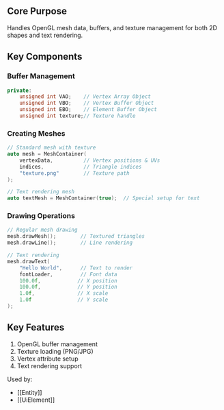 ## Core Purpose
Handles OpenGL mesh data, buffers, and texture management for both 2D shapes and text rendering.

## Key Components

### Buffer Management
```cpp
private:
    unsigned int VAO;    // Vertex Array Object
    unsigned int VBO;    // Vertex Buffer Object
    unsigned int EBO;    // Element Buffer Object
    unsigned int texture;// Texture handle
```

### Creating Meshes
```cpp
// Standard mesh with texture
auto mesh = MeshContainer(
    vertexData,          // Vertex positions & UVs
    indices,             // Triangle indices
    "texture.png"        // Texture path
);

// Text rendering mesh
auto textMesh = MeshContainer(true);  // Special setup for text
```

### Drawing Operations
```cpp
// Regular mesh drawing
mesh.drawMesh();        // Textured triangles
mesh.drawLine();        // Line rendering

// Text rendering
mesh.drawText(
    "Hello World",      // Text to render
    fontLoader,         // Font data
    100.0f,            // X position
    100.0f,            // Y position
    1.0f,              // X scale
    1.0f               // Y scale
);
```

## Key Features
1. OpenGL buffer management
2. Texture loading (PNG/JPG)
3. Vertex attribute setup
4. Text rendering support

Used by:
- [[Entity]]
- [[UiElement]]